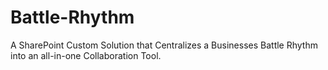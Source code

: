 # Battle-Rhythm
A SharePoint Custom Solution that Centralizes a Businesses Battle Rhythm into an all-in-one Collaboration Tool.
